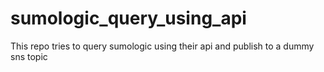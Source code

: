 # sumologic_query_using_api

This repo tries to query sumologic using their api and publish to a dummy sns topic


